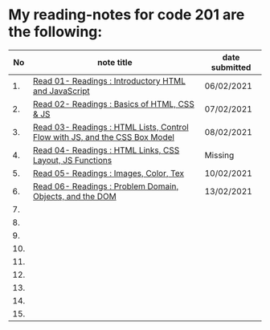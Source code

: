 # My reading-notes for code 201 are the following: 



|No|note title|date submitted|
|--|----------|----|
|1.| [Read 01- Readings : Introductory HTML and JavaScript](201/class-01.md)|06/02/2021|
|2.| [Read 02- Readings : Basics of HTML, CSS & JS](201/class-02.md)|07/02/2021|
|3.| [Read 03- Readings : HTML Lists, Control Flow with JS, and the CSS Box Model](201/class-03.md)|08/02/2021|
|4.| [Read 04- Readings : HTML Links, CSS Layout, JS Functions](201/class-04.md)|   Missing       |
|5.| [Read 05- Readings : Images, Color, Tex](201/class-05.md)|10/02/2021|
|6.| [Read 06- Readings : Problem Domain, Objects, and the DOM](201/class-06.md)|13/02/2021|
|7.|                                              |          |
|8.|                                              |          |
|9.|                                              |          |
|10.|                                              |          |
|11.|                                              |          |
|12.|                                              |          |
|13.|                                              |          |
|14.|                                              |          |
|15.|                                              |          |
